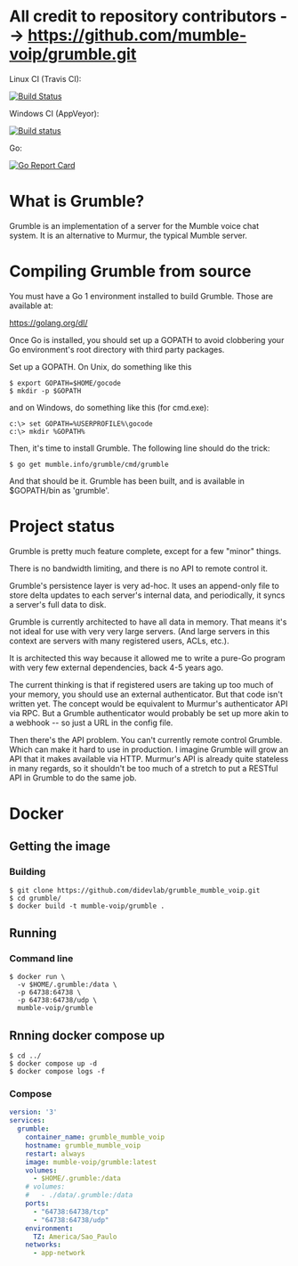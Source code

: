 # All credit to repository contributors --> https://github.com/mumble-voip/grumble.git

Linux CI (Travis CI):

[![Build Status](https://travis-ci.com/mumble-voip/grumble.svg?branch=master)](https://travis-ci.com/mumble-voip/grumble)

Windows CI (AppVeyor):

[![Build status](https://ci.appveyor.com/api/projects/status/yfvg0eagpuy9kgg9/branch/master?svg=true)](https://ci.appveyor.com/project/mumble-voip/grumble/branch/master)

Go:

[![Go Report Card](https://goreportcard.com/badge/github.com/mumble-voip/grumble)](https://goreportcard.com/report/github.com/mumble-voip/grumble)


What is Grumble?
================

Grumble is an implementation of a server for the Mumble voice chat system. It is an alternative to Murmur, the typical Mumble server.

Compiling Grumble from source
=============================

You must have a Go 1 environment installed to build Grumble. Those are available at:

https://golang.org/dl/

Once Go is installed, you should set up a GOPATH to avoid clobbering your Go environment's root directory with third party packages.

Set up a GOPATH. On Unix, do something like this
```shell script
$ export GOPATH=$HOME/gocode
$ mkdir -p $GOPATH
```

and on Windows, do something like this (for cmd.exe):
```shell script
c:\> set GOPATH=%USERPROFILE%\gocode
c:\> mkdir %GOPATH%
```

Then, it's time to install Grumble. The following line should do the trick:
```shell script
$ go get mumble.info/grumble/cmd/grumble
```

And that should be it. Grumble has been built, and is available in $GOPATH/bin as 'grumble'.

Project status
==============

Grumble is pretty much feature complete, except for a few "minor" things.

There is no bandwidth limiting, and there is no API to remote control it.

Grumble's persistence layer is very ad-hoc. It uses an append-only file to store delta updates to each server's internal data, and periodically, it syncs a server's full data to disk.

Grumble is currently architected to have all data in memory. That means it's not ideal for use with very very large servers. (And large servers in this context are servers with many registered users, ACLs, etc.).

It is architected this way because it allowed me to write a pure-Go program with very few external dependencies, back 4-5 years ago.

The current thinking is that if registered users are taking up too much of your memory, you should use an external authenticator. But that code isn't written yet. The concept would be equivalent to Murmur's authenticator API via RPC. But a Grumble authenticator would probably be set up more akin to a webhook -- so just a URL in the config file.

Then there's the API problem. You can't currently remote control Grumble. Which can make it hard to use in production. I imagine Grumble will grow an API that it makes available via HTTP. Murmur's API is already quite stateless in many regards, so it shouldn't be too much of a stretch to put a RESTful API in Grumble to do the same job.

Docker
==============

## Getting the image

### Building
```shell script
$ git clone https://github.com/didevlab/grumble_mumble_voip.git
$ cd grumble/
$ docker build -t mumble-voip/grumble .
```

## Running

### Command line
```shell script
$ docker run \
  -v $HOME/.grumble:/data \
  -p 64738:64738 \
  -p 64738:64738/udp \
  mumble-voip/grumble
```

## Rnning docker compose up

```
$ cd ../
$ docker compose up -d
$ docker compose logs -f
```

### Compose
```yaml
version: '3'
services:
  grumble:
    container_name: grumble_mumble_voip
    hostname: grumble_mumble_voip
    restart: always
    image: mumble-voip/grumble:latest
    volumes:
      - $HOME/.grumble:/data
    # volumes:
    #   - ./data/.grumble:/data
    ports:
      - "64738:64738/tcp"
      - "64738:64738/udp"
    environment:
      TZ: America/Sao_Paulo
    networks:
      - app-network
```